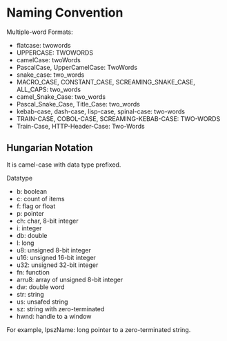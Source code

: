 # Naming Convention

Multiple-word Formats:
- flatcase: twowords
- UPPERCASE: TWOWORDS
- camelCase: twoWords
- PascalCase, UpperCamelCase: TwoWords
- snake_case: two_words
- MACRO_CASE, CONSTANT_CASE, SCREAMING_SNAKE_CASE, ALL_CAPS: two_words
- camel_Snake_Case: two_words
- Pascal_Snake_Case, Title_Case: two_words
- kebab-case, dash-case, lisp-case, spinal-case: two-words
- TRAIN-CASE, COBOL-CASE, SCREAMING-KEBAB-CASE: TWO-WORDS
- Train-Case, HTTP-Header-Case: Two-Words

## Hungarian Notation

It is camel-case with data type prefixed.

Datatype
- b: boolean
- c: count of items
- f: flag or float
- p: pointer
- ch: char, 8-bit integer
- i: integer
- db: double
- l: long
- u8: unsigned 8-bit integer 
- u16: unsigned 16-bit integer
- u32: unsigned 32-bit integer
- fn: function
- arru8: array of unsigned 8-bit integer
- dw: double word
- str: string
- us: unsafed string
- sz: string with zero-terminated
- hwnd: handle to a window

For example, lpszName: long pointer to a zero-terminated string.